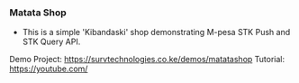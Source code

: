 ### Matata Shop
- This is a simple 'Kibandaski' shop demonstrating M-pesa STK Push and STK Query
API.

Demo Project: https://survtechnologies.co.ke/demos/matatashop
Tutorial: https://youtube.com/